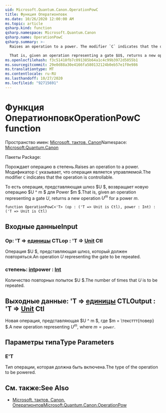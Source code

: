 ```yaml
---
uid: Microsoft.Quantum.Canon.OperationPowC
title: Функция Оператионповк
ms.date: 10/26/2020 12:00:00 AM
ms.topic: article
qsharp.kind: function
qsharp.namespace: Microsoft.Quantum.Canon
qsharp.name: OperationPowC
qsharp.summary: >-
  Raises an operation to a power. The modifier `C` indicates that the operation is controllable.

  That is, given an operation representing a gate $U$, returns a new operation $U^m$ for a power $m$.
ms.openlocfilehash: f3c51410fb7c091385b64a1c4c99b3972d5055b1
ms.sourcegitcommit: 29e0d88a30e4166fa580132124b0eb57e1f0e986
ms.translationtype: MT
ms.contentlocale: ru-RU
ms.lasthandoff: 10/27/2020
ms.locfileid: "92715691"
---
```

# <a name="operationpowc-function"></a><span data-ttu-id="543ca-102">Функция Оператионповк</span><span class="sxs-lookup"><span data-stu-id="543ca-102">OperationPowC function</span></span>

<span data-ttu-id="543ca-103">Пространство имен: [Microsoft. тактов. Canon](xref:Microsoft.Quantum.Canon)</span><span class="sxs-lookup"><span data-stu-id="543ca-103">Namespace: [Microsoft.Quantum.Canon](xref:Microsoft.Quantum.Canon)</span></span>

<span data-ttu-id="543ca-104">Пакеты [](https://nuget.org/packages/)</span><span class="sxs-lookup"><span data-stu-id="543ca-104">Package: [](https://nuget.org/packages/)</span></span>


<span data-ttu-id="543ca-105">Порождает операцию в степень.</span><span class="sxs-lookup"><span data-stu-id="543ca-105">Raises an operation to a power.</span></span>
<span data-ttu-id="543ca-106">Модификатор `C` указывает, что операция является управляемой.</span><span class="sxs-lookup"><span data-stu-id="543ca-106">The modifier `C` indicates that the operation is controllable.</span></span>

<span data-ttu-id="543ca-107">То есть операция, представляющая шлюз $U $, возвращает новую операцию $U ^ m $ для Power $m $.</span><span class="sxs-lookup"><span data-stu-id="543ca-107">That is, given an operation representing a gate $U$, returns a new operation $U^m$ for a power $m$.</span></span>

```qsharp
function OperationPowC<'T> (op : ('T => Unit is Ctl), power : Int) : ('T => Unit is Ctl)
```


## <a name="input"></a><span data-ttu-id="543ca-108">Входные данные</span><span class="sxs-lookup"><span data-stu-id="543ca-108">Input</span></span>

### <a name="op--t--unit-ctl"></a><span data-ttu-id="543ca-109">Op: 'T => [единицы](xref:microsoft.quantum.lang-ref.unit) CTL</span><span class="sxs-lookup"><span data-stu-id="543ca-109">op : 'T => [Unit](xref:microsoft.quantum.lang-ref.unit) Ctl</span></span>

<span data-ttu-id="543ca-110">Операция $U $, представляющая шлюз, который должен повторяться.</span><span class="sxs-lookup"><span data-stu-id="543ca-110">An operation $U$ representing the gate to be repeated.</span></span>


### <a name="power--int"></a><span data-ttu-id="543ca-111">степень: [int](xref:microsoft.quantum.lang-ref.int)</span><span class="sxs-lookup"><span data-stu-id="543ca-111">power : [Int](xref:microsoft.quantum.lang-ref.int)</span></span>

<span data-ttu-id="543ca-112">Количество повторных попыток $U $.</span><span class="sxs-lookup"><span data-stu-id="543ca-112">The number of times that $U$ is to be repeated.</span></span>



## <a name="output--t--unit-ctl"></a><span data-ttu-id="543ca-113">Выходные данные: 'T => [единицы](xref:microsoft.quantum.lang-ref.unit) CTL</span><span class="sxs-lookup"><span data-stu-id="543ca-113">Output : 'T => [Unit](xref:microsoft.quantum.lang-ref.unit) Ctl</span></span>

<span data-ttu-id="543ca-114">Новая операция, представляющая $U ^ m $, где $m = \тексттт{повер} $.</span><span class="sxs-lookup"><span data-stu-id="543ca-114">A new operation representing $U^m$, where $m = \texttt{power}$.</span></span>

## <a name="type-parameters"></a><span data-ttu-id="543ca-115">Параметры типа</span><span class="sxs-lookup"><span data-stu-id="543ca-115">Type Parameters</span></span>

### <a name="t"></a><span data-ttu-id="543ca-116">Е</span><span class="sxs-lookup"><span data-stu-id="543ca-116">'T</span></span>

<span data-ttu-id="543ca-117">Тип операции, которая должна быть включена.</span><span class="sxs-lookup"><span data-stu-id="543ca-117">The type of the operation to be powered.</span></span>

## <a name="see-also"></a><span data-ttu-id="543ca-118">См. также:</span><span class="sxs-lookup"><span data-stu-id="543ca-118">See Also</span></span>

- [<span data-ttu-id="543ca-119">Microsoft. тактов. Canon. Оператионпов</span><span class="sxs-lookup"><span data-stu-id="543ca-119">Microsoft.Quantum.Canon.OperationPow</span></span>](xref:Microsoft.Quantum.Canon.OperationPow)
